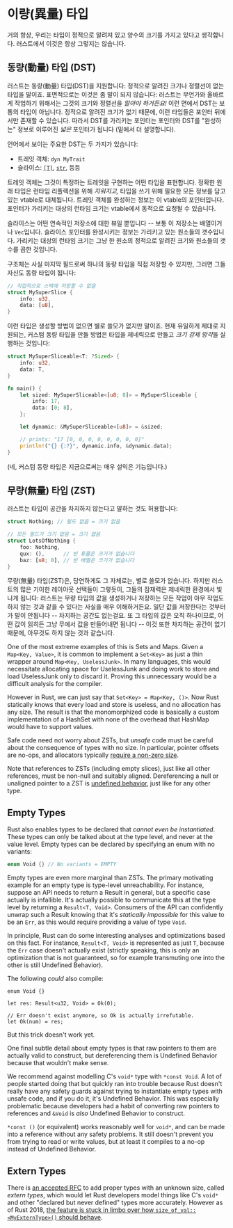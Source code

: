 # 이량(異量) 타입

거의 항상, 우리는 타입이 정적으로 알려져 있고 양수의 크기를 가지고 있다고 생각합니다. 러스트에서 이것은 항상 그렇지는 않습니다.

## 동량(動量) 타입 (DST)

러스트는 동량(動量) 타입(DST)을 지원합니다: 정적으로 알려진 크기나 정렬선이 없는 타입을 말이죠. 표면적으로는 이것은 좀 말이 되지 않습니다: 러스트는 무언가와 올바르게 작업하기 위해서는 그것의 크기와 정렬선을 *알아야 하거든요!* 
이런 면에서 DST는 보통의 타입이 아닙니다. 정적으로 알려진 크기가 없기 때문에, 이런 타입들은 포인터 뒤에서만 존재할 수 있습니다. 
따라서 DST를 가리키는 포인터는 포인터와 DST를 "완성하는" 정보로 이루어진 *넓은* 포인터가 됩니다 (밑에서 더 설명합니다).

언어에서 보이는 주요한 DST는 두 가지가 있습니다: 

* 트레잇 객체: `dyn MyTrait`
* 슬라이스: [`[T]`][slice], [`str`], 등등

트레잇 객체는 그것이 특정하는 트레잇을 구현하는 어떤 타입을 표현합니다. 정확한 원래 타입은 런타임 리플렉션을 위해 *지워지고,* 타입을 쓰기 위해 필요한 모든 정보를 담고 있는 vtable로 대체됩니다. 트레잇 객체를 완성하는 정보는 이 vtable의 포인터입니다. 포인터가 가리키는 대상의 런타임 크기는 vtable에서 동적으로 요청될 수 있습니다. 

슬라이스는 어떤 연속적인 저장소에 대한 뷰일 뿐입니다 -- 보통 이 저장소는 배열이거나 `Vec`입니다. 슬라이스 포인터를 완성시키는 정보는 가리키고 있는 원소들의 갯수입니다. 
가리키는 대상의 런타임 크기는 그냥 한 원소의 정적으로 알려진 크기와 원소들의 갯수를 곱한 것입니다.

구조체는 사실 마지막 필드로써 하나의 동량 타입을 직접 저장할 수 있지만, 그러면 그들 자신도 동량 타입이 됩니다: 

```rust
// 직접적으로 스택에 저장할 수 없음
struct MySuperSlice {
    info: u32,
    data: [u8],
}
```

이런 타입은 생성할 방법이 없으면 별로 쓸모가 없지만 말이죠. 현재 유일하게 제대로 지원되는, 커스텀 동량 타입을 만들 방법은 타입을 제네릭으로 만들고 *크기 강제 망각*을 실행하는 것입니다: 

```rust
struct MySuperSliceable<T: ?Sized> {
    info: u32,
    data: T,
}

fn main() {
    let sized: MySuperSliceable<[u8; 8]> = MySuperSliceable {
        info: 17,
        data: [0; 8],
    };

    let dynamic: &MySuperSliceable<[u8]> = &sized;

    // prints: "17 [0, 0, 0, 0, 0, 0, 0, 0]"
    println!("{} {:?}", dynamic.info, &dynamic.data);
}
```

(네, 커스텀 동량 타입은 지금으로써는 매우 설익은 기능입니다.)

## 무량(無量) 타입 (ZST)

러스트는 타입이 공간을 차지하지 않는다고 말하는 것도 허용합니다: 

```rust
struct Nothing; // 필드 없음 = 크기 없음

// 모든 필드가 크기 없음 = 크기 없음
struct LotsOfNothing {
    foo: Nothing,
    qux: (),      // 빈 튜플은 크기가 없습니다
    baz: [u8; 0], // 빈 배열은 크기가 없습니다
}
```

무량(無量) 타입(ZST)은, 당연하게도 그 자체로는, 별로 쓸모가 없습니다. 하지만 러스트의 많은 기이한 레이아웃 선택들이 그렇듯이, 그들의 잠재력은 제네릭한 환경에서 빛나게 됩니다: 
러스트는 무량 타입의 값을 생성하거나 저장하는 모든 작업이 아무 작업도 하지 않는 것과 같을 수 있다는 사실을 매우 이해하거든요. 일단 값을 저장한다는 것부터가 말이 안됩니다 -- 차지하는 공간도 없는걸요. 
또 그 타입의 값은 오직 하나이므로, 어떤 값이 읽히든 그냥 무에서 값을 만들어내면 됩니다 -- 이것 또한 차지하는 공간이 없기 때문에, 아무것도 하지 않는 것과 같습니다.



One of the most extreme examples of this is Sets and Maps. Given a
`Map<Key, Value>`, it is common to implement a `Set<Key>` as just a thin wrapper
around `Map<Key, UselessJunk>`. In many languages, this would necessitate
allocating space for UselessJunk and doing work to store and load UselessJunk
only to discard it. Proving this unnecessary would be a difficult analysis for
the compiler.

However in Rust, we can just say that  `Set<Key> = Map<Key, ()>`. Now Rust
statically knows that every load and store is useless, and no allocation has any
size. The result is that the monomorphized code is basically a custom
implementation of a HashSet with none of the overhead that HashMap would have to
support values.

Safe code need not worry about ZSTs, but *unsafe* code must be careful about the
consequence of types with no size. In particular, pointer offsets are no-ops,
and allocators typically [require a non-zero size][alloc].

Note that references to ZSTs (including empty slices), just like all other
references, must be non-null and suitably aligned. Dereferencing a null or
unaligned pointer to a ZST is [undefined behavior][ub], just like for any other
type.

[alloc]: https://doc.rust-lang.org/std/alloc/trait.GlobalAlloc.html#tymethod.alloc
[ub]: what-unsafe-does.html

## Empty Types

Rust also enables types to be declared that *cannot even be instantiated*. These
types can only be talked about at the type level, and never at the value level.
Empty types can be declared by specifying an enum with no variants:

```rust
enum Void {} // No variants = EMPTY
```

Empty types are even more marginal than ZSTs. The primary motivating example for
an empty type is type-level unreachability. For instance, suppose an API needs to
return a Result in general, but a specific case actually is infallible. It's
actually possible to communicate this at the type level by returning a
`Result<T, Void>`. Consumers of the API can confidently unwrap such a Result
knowing that it's *statically impossible* for this value to be an `Err`, as
this would require providing a value of type `Void`.

In principle, Rust can do some interesting analyses and optimizations based
on this fact. For instance, `Result<T, Void>` is represented as just `T`,
because the `Err` case doesn't actually exist (strictly speaking, this is only
an optimization that is not guaranteed, so for example transmuting one into the
other is still Undefined Behavior).

The following *could* also compile:

```rust,compile_fail
enum Void {}

let res: Result<u32, Void> = Ok(0);

// Err doesn't exist anymore, so Ok is actually irrefutable.
let Ok(num) = res;
```

But this trick doesn't work yet.

One final subtle detail about empty types is that raw pointers to them are
actually valid to construct, but dereferencing them is Undefined Behavior
because that wouldn't make sense.

We recommend against modelling C's `void*` type with `*const Void`.
A lot of people started doing that but quickly ran into trouble because
Rust doesn't really have any safety guards against trying to instantiate
empty types with unsafe code, and if you do it, it's Undefined Behavior.
This was especially problematic because developers had a habit of converting
raw pointers to references and `&Void` is *also* Undefined Behavior to
construct.

`*const ()` (or equivalent) works reasonably well for `void*`, and can be made
into a reference without any safety problems. It still doesn't prevent you from
trying to read or write values, but at least it compiles to a no-op instead
of Undefined Behavior.

## Extern Types

There is [an accepted RFC][extern-types] to add proper types with an unknown size,
called *extern types*, which would let Rust developers model things like C's `void*`
and other "declared but never defined" types more accurately. However as of
Rust 2018, [the feature is stuck in limbo over how `size_of_val::<MyExternType>()`
should behave][extern-types-issue].

[extern-types]: https://github.com/rust-lang/rfcs/blob/master/text/1861-extern-types.md
[extern-types-issue]: https://github.com/rust-lang/rust/issues/43467
[`str`]: https://doc.rust-lang.org/std/primitive.str.html
[slice]: https://doc.rust-lang.org/std/primitive.slice.html
